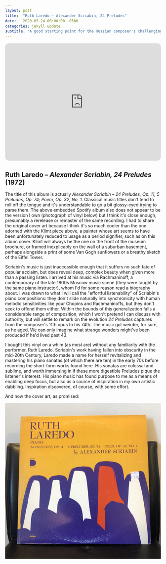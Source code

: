 ```yaml
---
layout: post
title:  "Ruth Laredo – Alexander Scriabin, 24 Preludes"
date:   2020-05-24 00:00:00 -0500
categories: jekyll update
subtitle: "A good starting point for the Russian composer's challenging piano music."
---
```

<iframe style="border-radius:12px" src="https://open.spotify.com/embed/album/2Xol1FloTXcHWagNPfsjkj?utm_source=generator" width="100%" height="380" frameBorder="0" allowfullscreen="" allow="autoplay; clipboard-write; encrypted-media; fullscreen; picture-in-picture" loading="lazy"></iframe>

## Ruth Laredo – _Alexander Scriabin, 24 Preludes_ (1972)

The title of this album is actually _Alexander Scriabin – 24 Preludes, Op. 11; 5 Preludes, Op. 74; Poem, Op. 32, No. 1_. Classical music titles don't tend to roll off the tongue and it's understandable to go a bit glossy-eyed trying to parse them. The above embedded Spotify album also does not appear to be the version I own (photograph of vinyl below) but I think it's close enough, presumably a rerelease or remaster of the same recording. I had to share the original cover art because I think it's so much cooler than the one adorned with the Klimt piece above, a painter whose art seems to have been unfortunately reduced to usage as a period signifier, such as on this album cover. Klimt will always be the one on the front of the museum brochure, or framed inexplicably on the wall of a suburban basement, perhaps alongside a print of some Van Gogh sunflowers or a breathy sketch of the Eiffel Tower.

Scriabin's music is just inaccessible enough that it suffers no such fate of popular acclaim, but does reveal deep, complex beauty when given more than a passing listen. I arrived at his music via Rachmaninoff, a contemporary of the late 1800s Moscow music scene (they were taught by the same piano instructor), whom I'd for some reason read a biography about. I was drawn to what I will call the "effortful listenability" of Scriabin's piano compositions: they don't slide naturally into synchronicity with human melodic sensitivities like your Chopins and Rachmaninoffs, but they don't seek to offend them either. Within the bounds of this generalization falls a considerable range of composition, which I won't pretend I can discuss with authority, but will settle to remark on the evolution _24 Preludes_ captures from the composer's 11th opus to his 74th. The music got weirder, for sure, as he aged. We can only imagine what strange wonders might've been produced if he'd lived past 43.

I bought this vinyl on a whim (as most are) without any familiarity with the performer, Ruth Laredo. Scriabin's work having fallen into obscurity in the mid-20th Century, Laredo made a name for herself revitalizing and mastering his piano sonatas (of which there are ten) in the early 70s before recording the short-form works found here. His sonatas are colossal and sublime, and worth immersing in if these more digestible Preludes pique the listener's interest. His piano music has found purpose to me as a means of enabling deep focus, but also as a source of inspiration in my own artistic dabbling. Inspiration discovered, of course, with some effort.

 And now the cover art, as promised:

 ![Ruth Laredo, Alexander Scriabin 24 Preludes cover art](/assets/laredo-1.jpeg)